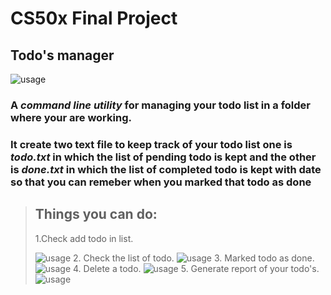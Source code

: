 # CS50x Final Project

## **Todo's manager**

![usage](cs50x-final-project/readme-images/todo.jpg "todo.py")
  
### A ***command line utility*** for managing your todo list in a folder where your are working.

### It create two text file to keep track of your todo list one is *todo.txt* in which the list of pending todo is kept and the  other is *done.txt* in which the list of completed todo is kept with date so that you can remeber when you marked that todo as done


> ## Things you can do:
> 1.Check add todo in list.
>
>  ![usage](cs50x-final-project/readme-images/todo-add.jpg "todo.py")
> 2. Check the list of todo.
> ![usage](cs50x-final-project/readme-images/todo-add.jpg "todo.py")
> 3. Marked todo as done.
> ![usage](cs50x-final-project/readme-images/todo-done.jpg "todo.py")
> 4. Delete a todo.
> ![usage](cs50x-final-project/readme-images/todo-del.jpg "todo.py")
> 5. Generate report of your todo's.
> ![usage](cs50x-final-project/readme-images/todo-report.jpg "todo.py")
